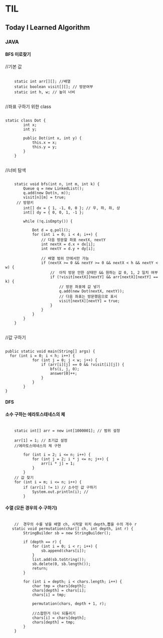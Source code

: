 # TIL
## Today I Learned Algorithm

### JAVA     
#### BFS 미로찾기

  //기본 값   
  <pre><code>
	static int arr[][]; //배열     
	static boolean visit[][]; // 방문여부    
	static int h, w; // 높이 너비    
  </code></pre>     
  
  //좌표 구하기 위한 class    
<pre><code>
static class Dot {
		int x;
		int y;

		public Dot(int x, int y) {
			this.x = x;
			this.y = y;
		}
	}
   </code></pre> 
  //너비 탐색    
  <pre><code>
  	static void bfs(int n, int m, int k) {
  		Queue<Dot> q = new LinkedList<Dot>();
  		q.add(new Dot(n, m));
  		visit[n][m] = true;
     // 방향키
  		int[] dx = { 1, -1, 0, 0 }; // 우, 하, 좌, 상
  		int[] dy = { 0, 0, 1, -1 };

		while (!q.isEmpty()) {

			Dot d = q.poll();
			for (int i = 0; i < 4; i++) {
				// 다음 방문할 좌표 nextX, nextY
				int nextX = d.x + dx[i];
				int nextY = d.y + dy[i];

				// 배열 범위 안에서만 가능
				if (nextX >= 0 && nextY >= 0 && nextX < h && nextY < w) {
					//  아직 방문 안한 상태만 && 원하는 값 0, 1, 2 일치 여부
					if (!visit[nextX][nextY] && arr[nextX][nextY] == k) {
						// 방문 좌표에 값 넣기 
						q.add(new Dot(nextX, nextY));
						// 다음 좌표는 방문했음으로 표시
						visit[nextX][nextY] = true;
					}
				}
			}
		}
	}
    </code></pre> 
  //값 구하기
  <pre><code>
public static void main(String[] args) {
  for (int i = 0; i < h; i++) {
			for (int j = 0; j < w; j++) {
				if (arr[i][j] == 0 && !visit[i][j]) {
					bfs(i, j, 0);
					answer[0]++;
				}
			}
		}
}
</code></pre>      
#### DFS

#### 소수 구하는 에라토스테네스의 체   
 <pre><code>
	static int[] arr = new int[1000001]; // 범위 설정
	
	arr[1] = 1; // 초기값 설정 
	//에라토스테네스의 체 구현
	
		for (int i = 2; i <= n; i++) {
			for (int j = 2; i * j <= n; j++) {
				arr[i * j] = 1;
			}
		}
	// 값 찾기
	for (int i = m; i <= n; i++) {
		if (arr[i] != 1) // 소수인 값 구하기
			System.out.println(i); // 
		}
</code></pre>  

#### 수열 (모든 경우의 수 구하기)
<pre><code>	
	//  경우의 수를 넣을 배열 ch, 시작할 위치 depth,뽑을 수의 개수 r
   static void permutation(char[] ch, int depth, int r) {
        StringBuilder sb = new StringBuilder();

        if (depth == r) {
            for (int i = 0; i < r; i++) {
                sb.append(chars[i]);
            }
            list.add(sb.toString());
            sb.delete(0, sb.length());
            return;
        }

        for (int i = depth; i < chars.length; i++) {
            char tmp = chars[depth];
            chars[depth] = chars[i];
            chars[i] = tmp;

            permutation(chars, depth + 1, r);

            //스왑한거 다시 되돌리기
            chars[i] = chars[depth];
            chars[depth] = tmp;
        }
    }
</code></pre> 
